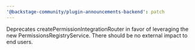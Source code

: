 ```yaml
---
'@backstage-community/plugin-announcements-backend': patch
---
```


Deprecates createPermissionIntegrationRouter in favor of leveraging the new PermissionsRegistryService. There should be no external impact to end users.
